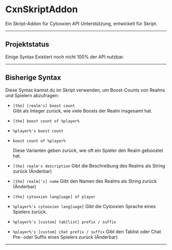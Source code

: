 # CxnSkriptAddon

Ein Skript-Addon für Cytooxien API Unterstützung, entwickelt für Skript.

---

## Projektstatus
Einige Syntax Existiert noch nicht 100% der API nutzbar.

---

## Bisherige Syntax

Diese Syntax kannst du im Skript verwenden, um Boost-Counts von Realms und Spielern abzufragen:

- `[the] [realm's] boost count`  
  Gibt als Integer zurück, wie viele Boosts der Realm insgesamt hat.

- `[the] boost count of %player%`  
- `%player%'s boost count`  
- `boost count of %player%`  

  Diese Varianten geben zurück, wie oft ein Spieler den Realm geboostet hat.

- `[the] realm's description`
   Gibt die Beschreibung des Realms als String zurück (Änderbar)

- `[the] realm['s] name`
   Gibt den Namen des Realms als String zurück (Änderbar)

- `[the] cytooxien lang[uage] of player`
- `%player%'s cytooxien lang[uage]`
  Gibt die Cytooxien Sprache eines Spielers zurück.

- `%player%'s [custom] tab[list] prefix / suffix`
- `%player%'s [custom] chat prefix / suffix`
  Gibt den Tablist oder Chat Pre- oder Suffix eines Spielers zurück (Änderbar)
---
